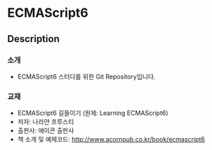# ECMAScript6
## Description
### 소개
- ECMAScript6 스터디를 위한 Git Repository입니다.

### 교재
- ECMAScript6 길들이기 (원제: Learning ECMAScript6)
- 저자: 나라얀 프루스티
- 출판사: 에이콘 출판사
- 책 소개 및 예제코드: http://www.acornpub.co.kr/book/ecmascript6
